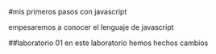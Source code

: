 #mis primeros pasos con javascript

empesaremos a conocer el lenguaje de javascript

##laboratorio 01
en este laboratorio hemos hechos cambios